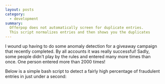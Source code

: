 ```yaml
---
layout: posts
category:
  - development
summary:
  Offerpop does not automatically screen for duplicate entries.
  This script normalizes entries and then shows you the duplicates
---
```


I wound up having to do some anomaly detection for a giveaway campaign that recently completed.
By all accounts it was really successful! Sadly, some people didn't play
by the rules and entered many more times than once. One person entered
more than 2000 times!

Below is a simple bash script to detect a fairly high percentage of fraudulent
entries in just under a second:

<script
src="https://gist.github.com/brycemcd/de6ef86346d035858164.js"></script>
